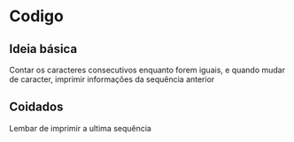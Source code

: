 # Codigo

## Ideia básica

Contar os caracteres consecutivos enquanto forem iguais, e quando mudar de caracter, imprimir informações da sequência anterior

## Coidados

Lembar de imprimir a ultima sequência
